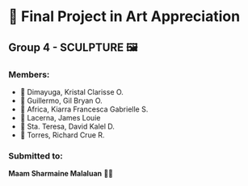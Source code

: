 # 🗿 Final Project in Art Appreciation

## Group 4 - SCULPTURE 🖼️

### Members:
- 🌟 Dimayuga, Kristal Clarisse O.
- 🌟 Guillermo, Gil Bryan O.
- 🌟 Africa, Kiarra Francesca Gabrielle S.
- 🌟 Lacerna, James Louie
- 🌟 Sta. Teresa, David Kalel D.
- 🌟 Torres, Richard Crue R.

### Submitted to:
**Maam Sharmaine Malaluan** 👩‍🏫
